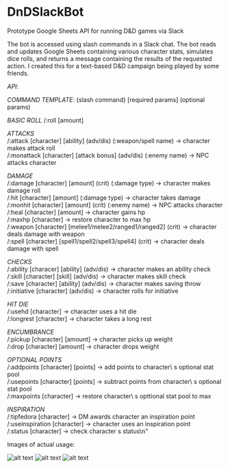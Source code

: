 # DnDSlackBot
Prototype Google Sheets API for running D&amp;D games via Slack

The bot is accessed using slash commands in a Slack chat. The bot reads and updates Google Sheets containing various character stats, simulates dice rolls, and returns a message containing the results of the requested action. I created this for a text-based D&D campaign being played by some friends.

*API*:

*COMMAND TEMPLATE*: {slash command} [required params] (optional params)

*BASIC ROLL* 
/:roll [amount]     

*ATTACKS*    
/:attack [character] [ability] (adv/dis) (:weapon/spell name)   ->   character makes attack roll    
/:monattack [character] [attack bonus] (adv/dis) (:enemy name)  ->   NPC attacks character    

*DAMAGE*   
/:damage [character] [amount] (crit) (:damage type)             ->   character makes damage roll    
/:hit [character] [amount] (:damage type)                       ->   character takes damage    
/:monhit [character] [amount] (crit) (:enemy name)              ->   NPC attacks character     
/:heal [character] [amount]                                     ->   character gains hp    
/:maxhp [character]                                             ->   restore character to max hp    
/:weapon [character] [melee1/melee2/ranged1/ranged2] (crit)     ->   character deals damage with weapon      
/:spell [character] [spell1/spell2/spell3/spell4] (crit)        ->   character deals damage with spell    

*CHECKS*   
/:ability [characer] [ability] (adv/dis)                        ->   character makes an ability check    
/:skill [character] [skill] (adv/dis)                           ->   character makes skill check    
/:save [character] [ability] (adv/dis)                          ->   character makes saving throw    
/:initiative [character] (adv/dis)                              ->   character rolls for initiative    

*HIT DIE*   
/:usehd [character]                                             ->   character uses a hit die      
/:longrest [character]                                          ->   character takes a long rest    

*ENCUMBRANCE*   
/:pickup [character] [amount]                                   ->   character picks up weight    
/:drop [character] [amount]                                     ->   character drops weight    

*OPTIONAL POINTS*   
/:addpoints [character] [points]                                ->   add points to character\ s optional stat pool    
/:usepoints [character] [points]                                ->   subtract points from character\ s optional stat pool    
/:maxpoints [character]                                         ->   restore character\ s opttional stat pool to max   

*INSPIRATION*   
/:tipfedora [character]                                         ->   DM awards character an inspiration point    
/:useinspiration [character]                                    ->   character uses an inspiration point    
/:status [character]                                            ->   check character s status\n"   


Images of actual usage:

![alt text](https://i.ibb.co/2NNLV8W/image0-2.png)
![alt text](https://i.ibb.co/9G8rz40/image0-3.png)
![alt text](https://i.ibb.co/z27NhZ4/image1-2.png)

